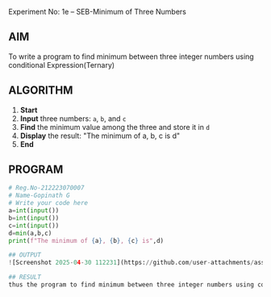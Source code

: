  Experiment No: 1e – SEB-Minimum of Three Numbers

## AIM  
To write a program to find minimum between three integer numbers using conditional Expression(Ternary)


## ALGORITHM  

1. **Start**
2. **Input** three numbers: `a`, `b`, and `c`
3. **Find** the minimum value among the three and store it in `d`
4. **Display** the result: "The minimum of a, b, c is d"
5. **End**



## PROGRAM
```python
# Reg.No-212223070007
# Name-Gopinath G
# Write your code here
a=int(input())
b=int(input())
c=int(input())
d=min(a,b,c)
print(f"The minimum of {a}, {b}, {c} is",d)

## OUTPUT
![Screenshot 2025-04-30 112231](https://github.com/user-attachments/assets/0ec7c4fa-8083-4d09-b258-dbc9d302757d)

## RESULT
thus the program to find minimum between three integer numbers using conditional Expression(Ternary) was exceuted sucessfully
